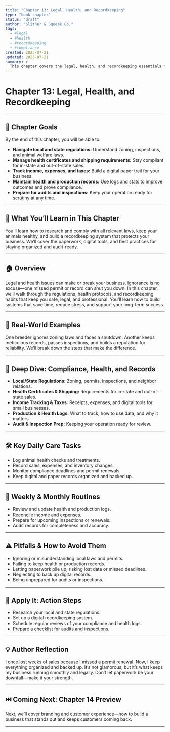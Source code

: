 ```yaml
---
title: "Chapter 13: Legal, Health, and Recordkeeping"
type: "book-chapter"
status: "draft"
author: "Slither & Squeak Co."
tags:
  - #legal
  - #health
  - #recordkeeping
  - #compliance
created: 2025-07-21
updated: 2025-07-21
summary: >
  This chapter covers the legal, health, and recordkeeping essentials for running a compliant, safe, and professional rodent breeding business.
---
```


# Chapter 13: Legal, Health, and Recordkeeping

---

## 🎯 Chapter Goals

By the end of this chapter, you will be able to:
- **Navigate local and state regulations:** Understand zoning, inspections, and animal welfare laws.
- **Manage health certificates and shipping requirements:** Stay compliant for in-state and out-of-state sales.
- **Track income, expenses, and taxes:** Build a digital paper trail for your business.
- **Maintain health and production records:** Use logs and stats to improve outcomes and prove compliance.
- **Prepare for audits and inspections:** Keep your operation ready for scrutiny at any time.

---

## 📘 What You’ll Learn in This Chapter

You’ll learn how to research and comply with all relevant laws, keep your animals healthy, and build a recordkeeping system that protects your business. We’ll cover the paperwork, digital tools, and best practices for staying organized and audit-ready.

---

## 🏠 Overview

Legal and health issues can make or break your business. Ignorance is no excuse—one missed permit or record can shut you down. In this chapter, we’ll walk through the regulations, health protocols, and recordkeeping habits that keep you safe, legal, and professional. You’ll learn how to build systems that save time, reduce stress, and support your long-term success.

---

## 🐹 Real-World Examples

One breeder ignores zoning laws and faces a shutdown. Another keeps meticulous records, passes inspections, and builds a reputation for reliability. We’ll break down the steps that make the difference.

---

## 🔬 Deep Dive: Compliance, Health, and Records

- **Local/State Regulations:** Zoning, permits, inspections, and neighbor relations.
- **Health Certificates & Shipping:** Requirements for in-state and out-of-state sales.
- **Income Tracking & Taxes:** Receipts, expenses, and digital tools for small businesses.
- **Production & Health Logs:** What to track, how to use data, and why it matters.
- **Audit & Inspection Prep:** Keeping your operation ready for review.

---

## 🛠️ Key Daily Care Tasks

- Log animal health checks and treatments.
- Record sales, expenses, and inventory changes.
- Monitor compliance deadlines and permit renewals.
- Keep digital and paper records organized and backed up.

---

## 📅 Weekly & Monthly Routines

- Review and update health and production logs.
- Reconcile income and expenses.
- Prepare for upcoming inspections or renewals.
- Audit records for completeness and accuracy.

---

## ⚠️ Pitfalls & How to Avoid Them

- Ignoring or misunderstanding local laws and permits.
- Failing to keep health or production records.
- Letting paperwork pile up, risking lost data or missed deadlines.
- Neglecting to back up digital records.
- Being unprepared for audits or inspections.

---

## 📝 Apply It: Action Steps

- Research your local and state regulations.
- Set up a digital recordkeeping system.
- Schedule regular reviews of your compliance and health logs.
- Prepare a checklist for audits and inspections.

---

## 💡 Author Reflection

I once lost weeks of sales because I missed a permit renewal. Now, I keep everything organized and backed up. It’s not glamorous, but it’s what keeps my business running smoothly and legally. Don’t let paperwork be your downfall—make it your strength.

---

## ⏭️ Coming Next: Chapter 14 Preview

Next, we’ll cover branding and customer experience—how to build a business that stands out and keeps customers coming back.

---
